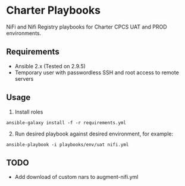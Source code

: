 # Charter Playbooks

NiFi and Nifi Registry playbooks for Charter CPCS UAT and PROD environments.

## Requirements 

- Ansible 2.x (Tested on 2.9.5)
- Temporary user with passwordless SSH and root access to remote servers

## Usage

1. Install roles

```shell
ansible-galaxy install -f -r requirements.yml
```

2. Run desired playbook against desired environment, for example:

```shell
ansible-playbook -i playbooks/env/uat nifi.yml
```

## TODO

- Add download of custom nars to augment-nifi.yml
